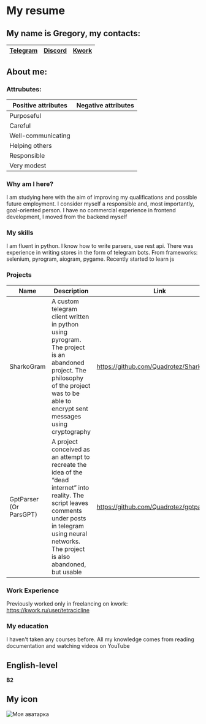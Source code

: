 # My resume

## My name is **Gregory**, my contacts:
|[Telegram](https://t.me/tetraciline)|[Discord](https://discordapp.com/users/622442422957244447)|[Kwork](https://kwork.ru/user/tetracicline)|
|--|--|--|

## About me:
### Attrubutes:
|Positive attributes|Negative attributes|
|--|--|
|Purposeful|
|Careful|
|Well-communicating|
|Helping others|
|Responsible|
|Very modest|

### Why am I here?
I am studying here with the aim of improving my qualifications and possible future employment. 
I consider myself a responsible and, most importantly, goal-oriented person. I have no commercial experience in frontend development, I moved from the backend myself

### My skills
I am fluent in python.  I know how to write parsers, use rest api. There was experience in writing stores in the form of telegram bots. From frameworks: selenium, pyrogram, aiogram, pygame. Recently started to learn js

### Projects
|Name|Description|Link|
|----|-----------|----|
|SharkoGram|A custom telegram client written in python using pyrogram. The project is an abandoned project. The philosophy of the project was to be able to encrypt sent messages using cryptography|https://github.com/Quadrotez/SharkoGram/|
|GptParser (Or ParsGPT)|A project conceived as an attempt to recreate the idea of the “dead internet” into reality. The script leaves comments under posts in telegram using neural networks. The project is also abandoned, but usable|https://github.com/Quadrotez/gptparser|

### Work Experience
Previously worked only in freelancing on kwork: https://kwork.ru/user/tetracicline

### My education
I haven't taken any courses before. All my knowledge comes from reading documentation and watching videos on YouTube

## English-level
**B2**

## My icon
![Моя аватарка](https://i.ibb.co/TWzbkkk/7f922dcf-946c-4385-8e04-1b5a0c2789c4.jpg)
